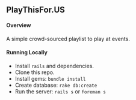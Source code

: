 ## PlayThisFor.US

#### Overview

A simple crowd-sourced playlist to play at events.

#### Running Locally

- Install `rails` and dependencies.
- Clone this repo.
- Install gems: `bundle install`
- Create database: `rake db:create`
- Run the server: `rails s` or `foreman s`
